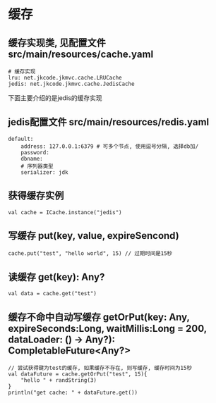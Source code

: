 # 缓存

## 缓存实现类, 见配置文件 src/main/resources/cache.yaml

```
# 缓存实现
lru: net.jkcode.jkmvc.cache.LRUCache
jedis: net.jkcode.jkmvc.cache.JedisCache
```

下面主要介绍的是jedis的缓存实现

## jedis配置文件 src/main/resources/redis.yaml

```
default:
    address: 127.0.0.1:6379 # 可多个节点, 使用逗号分隔, 选择db加/
    password:
    dbname:
    # 序列器类型
    serializer: jdk
```
## 获得缓存实例

```
val cache = ICache.instance("jedis")
```

## 写缓存 put(key, value, expireSencond)

```
cache.put("test", "hello world", 15) // 过期时间是15秒
```

## 读缓存 get(key): Any?

```
val data = cache.get("test")
```

## 缓存不命中自动写缓存 getOrPut(key: Any, expireSeconds:Long, waitMillis:Long = 200, dataLoader: () -> Any?): CompletableFuture<Any?>

```
// 尝试获得键为test的缓存, 如果缓存不存在, 则写缓存, 缓存时间为15秒
val dataFuture = cache.getOrPut("test", 15){
    "hello " + randString(3)
}
println("get cache: " + dataFuture.get())
```